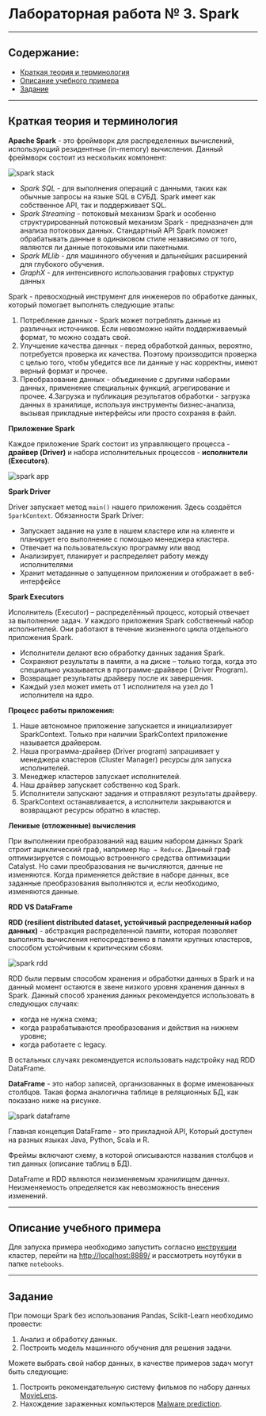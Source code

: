 # Лабораторная работа № 3. Spark

---

## Содержание:

* [Краткая теория и терминология](#краткая-теория-и-терминология)
* [Описание учебного примера](#описание-учебного-примера)
* [Задание](#задание)

---

## Краткая теория и терминология

__Apache Spark__ - это фреймворк для распределенных вычислений, использующий резидентные (in-memory) вычисления.
Данный фреймворк состоит из нескольких компонент:

![spark stack](./images/spark_stack.png)

* *Spark SQL* - для выполнения операций с данными, таких как обычные запросы на языке SQL в СУБД. Spark имеет как
  собственное API, так и поддерживает SQL.
* *Spark Streaming* - потоковый механизм Spark и особенно структурированный потоковый механизм Spark - предназначен для
  анализа потоковых данных. Стандартный API Spark поможет обрабатывать данные в одинаковом стиле независимо от того,
  являются ли данные потоковыми или пакетными.
* *Spark MLlib* - для машинного обучения и дальнейших расширений для глубокого обучения.
* *GraphX* - для интенсивного использования графовых структур данных

Spark - превосходный инструмент для инженеров по обработке данных, который помогает выполнять следующие этапы:

1. Потребление данных - Spark может потреблять данные из различных источников. Если невозможно найти поддерживаемый
   формат, то можно создать свой.
2. Улучшение качества данных - перед обработкой данных, вероятно, потребуется проверка их качества. Поэтому производится
   проверка с целью того, чтобы убедится все ли данные у нас корректны, имеют верный формат и прочее.
3. Преобразование данных - объединение с другими наборами данных, применение специальных функций, агрегирование и
   прочее.
   4.Загрузка и публикация результатов обработки - загрузка данных в хранилище, используя инструменты бизнес-анализа,
   вызывая прикладные интерфейсы или просто сохраняя в файл.

__Приложение Spark__

Каждое приложение Spark состоит из управляющего процесса - __драйвер (Driver)__ и набора исполнительных процессов - 
__исполнители (Executors)__.

![spark app](./images/sparkapp.png)

__Spark Driver__

Driver запускает метод `main()` нашего приложения. Здесь создаётся `SparkContext`. Обязанности Spark Driver:

* Запускает задание на узле в нашем кластере или на клиенте и планирует его выполнение с помощью менеджера кластера.
* Отвечает на пользовательскую программу или ввод
* Анализирует, планирует и распределяет работу между исполнителями
* Хранит метаданные о запущенном приложении и отображает в веб-интерфейсе

__Spark Executors__

Исполнитель (Executor) – распределённый процесс, который отвечает за выполнение задач. У каждого приложения Spark
собственный набор исполнителей. Они работают в течение жизненного цикла отдельного приложения Spark.

* Исполнители делают всю обработку данных задания Spark.
* Сохраняют результаты в памяти, а на диске – только тогда, когда это специально указывается в программе-драйвере (
  Driver Program).
* Возвращает результаты драйверу после их завершения.
* Каждый узел может иметь от 1 исполнителя на узел до 1 исполнителя на ядро.

__Процесс работы приложения:__

1. Наше автономное приложение запускается и инициализирует SparkContext. Только при наличии SparkContext приложение
   называется драйвером.
2. Наша программа-драйвер (Driver program) запрашивает у менеджера кластеров (Cluster Manager) ресурсы для запуска
   исполнителей.
3. Менеджер кластеров запускает исполнителей.
4. Наш драйвер запускает собственно код Spark.
5. Исполнители запускают задания и отправляют результаты драйверу.
6. SparkContext останавливается, а исполнители закрываются и возвращают ресурсы обратно в кластер.

__Ленивые (отложенные) вычисления__

При выполнении преобразований над вашим набором данных Spark строит ациклический граф, например `Map → Reduce`. Данный
граф оптимизируется с помощью встроенного средства оптимизации Catalyst. Но сами преобразования не вычисляются, данные
не изменяются. Когда применяется действие в наборе данных, все заданные преобразования выполняются и, если необходимо,
изменяются данные.

__RDD VS DataFrame__

__RDD (resilient distributed dataset, устойчивый распределенный набор данных)__ - абстракция распределенной памяти,
которая позволяет выполнять вычисления непосредственно в памяти крупных кластеров, способом устойчивым к критическим
сбоям.

![spark rdd](./images/spark_rdd.png)

RDD были первым способом хранения и обработки данных в Spark и на данный момент остаются в звене низкого уровня
хранения данных в Spark. Данный способ хранения данных рекомендуется использовать в следующих случаях:

* когда не нужна схема;
* когда разрабатываются преобразования и действия на нижнем уровне;
* когда работаете с legacy.

В остальных случаях рекомендуется использовать надстройку над RDD DataFrame.

__DataFrame__ - это набор записей, организованных в форме именованных столбцов. Такая форма аналогична таблице в
реляционных БД, как показано ниже на рисунке.

![spark dataframe](./images/spark_dataframe.png)

Главная концепция DataFrame - это прикладной API, Который доступен на разных языках Java, Python, Scala и R.

Фреймы включают схему, в которой описываются названия столбцов и тип данных (описание таблиц в БД).

DataFrame и RDD являются неизменяемым хранилищем данных. Неизменяемость определяется как невозможность внесения
изменений.

---

## Описание учебного примера

Для запуска примера необходимо запустить согласно [инструкции](./cluster/README.md) кластер, перейти
на [http://localhost:8889/](http://localhost:8889/) и рассмотреть ноутбуки в папке `notebooks`.

---

## Задание

При помощи Spark без использования Pandas, Scikit-Learn необходимо провести:

1. Анализ и обработку данных.
2. Построить модель машинного обучения для решения задачи.

Можете выбрать свой набор данных, в качестве примеров задач могут быть следующие:

1. Построить рекомендательную систему фильмов по набору данных [MovieLens](https://grouplens.org/datasets/movielens/).
2. Нахождение зараженных компьютеров [Malware prediction](https://www.kaggle.com/c/microsoft-malware-prediction).
